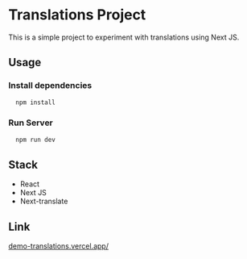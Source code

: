 # Translations Project

This is a simple project to experiment with translations using Next JS.

## Usage

### Install dependencies

```js
  npm install
```

### Run Server

```js
  npm run dev
```

## Stack

- React
- Next JS
- Next-translate

## Link

[demo-translations.vercel.app/](https://demo-translations.vercel.app/en)
